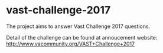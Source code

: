# vast-challenge-2017

The project aims to answer Vast Challenge 2017 questions.

Detail of the challenge can be found at annoucement website: http://www.vacommunity.org/VAST+Challenge+2017


